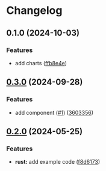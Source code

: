# Changelog

## 0.1.0 (2024-10-03)


### Features

* add charts ([ffb8e4e](https://github.com/aajimal/release-please-monorepo/commit/ffb8e4ec9faa4d8d168d9407047e9d1d14a4c6d2))

## [0.3.0](https://github.com/astriaorg/release-please-monorepo/compare/goodbye_rust-v0.2.0...goodbye_rust@v0.3.0) (2024-09-28)


### Features

* add component ([#1](https://github.com/astriaorg/release-please-monorepo/issues/1)) ([3603356](https://github.com/astriaorg/release-please-monorepo/commit/3603356f99349ed729f63c856014f95a7f754d4f))

## [0.2.0](https://github.com/amarjanica/release-please-monorepo-example/compare/hello_rust-v0.1.0...hello_rust@v0.2.0) (2024-05-25)


### Features

* **rust:** add example code ([f8d6173](https://github.com/amarjanica/release-please-monorepo-example/commit/f8d61736e63e4c1baf1d881c50556fa0ba6829d0))
